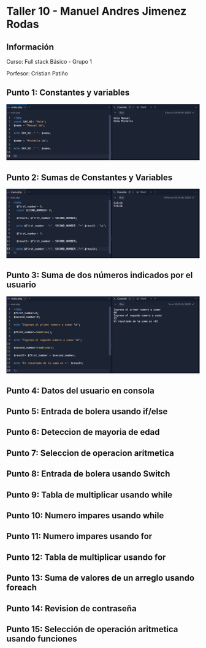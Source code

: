 <h1>Taller 10 - Manuel Andres Jimenez Rodas</h1>

<h2>Información</h2>
<p>Curso: Full stack Básico - Grupo 1</p>
<p>Porfesor: Cristian Patiño</p>

<h2>Punto 1: Constantes y variables</h2>
<img src="./public/images/punto-1.png" alt="punto 1">

<h2>Punto 2: Sumas de Constantes y Variables</h2>
<img src="./public/images/punto-2.png" alt="punto 2">

<h2>Punto 3: Suma de dos números indicados por el usuario</h2>
<img src="./public/images/punto-3.png" alt="punto 3">

<h2>Punto 4: Datos del usuario en consola</h2>

<h2>Punto 5: Entrada de bolera usando if/else</h2>

<h2>Punto 6: Deteccion de mayoria de edad</h2>

<h2>Punto 7: Seleccion de operacion aritmetica</h2>

<h2>Punto 8: Entrada de bolera usando Switch</h2>

<h2>Punto 9: Tabla de multiplicar usando while</h2>

<h2>Punto 10: Numero impares usando while</h2>

<h2>Punto 11: Numero impares usando for</h2>

<h2>Punto 12: Tabla de multiplicar usando for</h2>

<h2>Punto 13: Suma de valores de un arreglo usando foreach</h2>

<h2>Punto 14: Revision de contraseña</h2>

<h2>Punto 15: Selección de operación aritmetica usando funciones</h2>